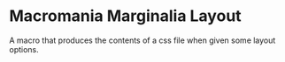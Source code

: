 # Macromania Marginalia Layout

A macro that produces the contents of a css file when given some layout options.